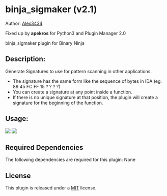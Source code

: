 # binja_sigmaker (v2.1)
Author: [Alex3434](https://github.com/Alex3434)

Fixed up by **apekros** for Python3 and Plugin Manager 2.0

binja_sigmaker plugin for Binary Ninja

## Description:

Generate Signatures to use for pattern scanning in other applications.

- The signature has the same form like the sequence of bytes in IDA (eg. 89 45 FC FF 15 ? ? ? ?)
- You can create a signature at any point inside a function.  
- If there is no unique signature at that position, the plugin will create a signature for the beginning of the function.

## Usage:

<img src="https://i.gyazo.com/bdd6d7a421d14efc6e6128dc5b797fb4.gif"/>
<img src="https://i.gyazo.com/24b4ac1e07dcb08e156535744763afb6.gif"/>


## Required Dependencies

The following dependencies are required for this plugin: None

## License

This plugin is released under a [MIT](LICENSE) license.
